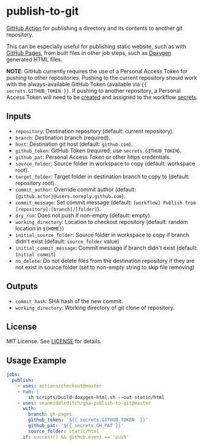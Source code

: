 publish-to-git
==============

[GitHub Action](https://github.com/features/actions) for publishing a directory
and its contents to another git repository.

This can be especially useful for publishing static website, such as with
[GitHub Pages](https://pages.github.com/), from built files in other job
steps, such as [Doxygen](http://www.doxygen.nl/) generated HTML files.

**NOTE**: GitHub currently requires the use of a Personal Access Token for
pushing to other repositories. Pushing to the current repository should work
with the always-available GitHub Token (available via
`{{ secrets.GITHUB_TOKEN }}`. If pushing to another repository, a Personal
Access Token will need to be [created](https://help.github.com/en/articles/creating-a-personal-access-token-for-the-command-line) and assigned to the
workflow [secrets](https://help.github.com/en/articles/virtual-environments-for-github-actions#creating-and-using-secrets-encrypted-variables).

Inputs
------

- `repository`: Destination repository (default: current repository).
- `branch`: Destination branch (required).
- `host`: Destination git host (default: `github.com`).
- `github_token`: GitHub Token (required; use `secrets.GITHUB_TOKEN`).
- `github_pat`: Personal Access Token or other https credentials.
- `source_folder`: Source folder in workspace to copy (default: workspace root).
- `target_folder`: Target folder in destination branch to copy to (default: repository root).
- `commit_author`: Override commit author (default: `{github.actor}@users.noreply.github.com`).
- `commit_message`: Set commit message (default: `[workflow] Publish from [repository]:[branch]/[folder]`).
- `dry_run`: Does not push if non-empty (default: empty).
- `working_directory`: Location to checkout repository (default: random location in `${HOME}`)
- `initial_source_folder`: Source folder in workspace to copy if branch didn't exist (default: `source_folder` value)
- `initial_commit_message`: Commit message if branch didn't exist (default: `Initial commit`)
- `no_delete`: Do not delete files from the destination repository if they are not exist in source folder (set to non-empty string to skip file removing)
    

Outputs
-------

- `commit_hash`: SHA hash of the new commit.
- `working_directory`: Working directory of git clone of repository.

License
-------

MIT License. See [LICENSE](LICENSE) for details.

Usage Example
-------------

```yaml
jobs:
  publish:
    - uses: actions/checkout@master
    - run: |
        sh scripts/build-doxygen-html.sh --out static/html
    - uses: seanmiddleditch/gha-publish-to-git@master
      with:
        branch: gh-pages
        github_token: '${{ secrets.GITHUB_TOKEN  }}'
        github_pat: '${{ secrets.GH_PAT }}'
        source_folder: static/html
      if: success() && github.event == 'push'
```
